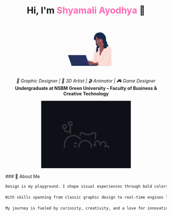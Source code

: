 <!-- HEADER WITH IMAGE + TAGLINE -->
<h1 align="center">Hi, I'm <span style="color:#ff69b4">Shyamali Ayodhya</span> 👋</h1>
<p align="center">
  <img src="https://github.com/Ayodhya-Herath/images/blob/main/animated-female-coder-character-402691.gif" width="280" />
</p>
<p align="center">
  <em>🎨 Graphic Designer | 🧩 3D Artist | 🎬 Animator | 🎮 Game Designer</em><br>
  <strong>Undergraduate at NSBM Green University – Faculty of Business & Creative Technology</strong>
</p>
<p align="center">
  <img src="https://github.com/Nirmana-KAS/Tempate-Photo/blob/main/Cat.gif" width="280" />
</p>
### 🧠 About Me

```txt
Design is my playground. I shape visual experiences through bold colors, immersive 3D worlds, motion, and interactivity.

With skills spanning from classic graphic design to real-time engines like Unreal and Unity, I blend aesthetic and technical power.

My journey is fueled by curiosity, creativity, and a love for innovation.
